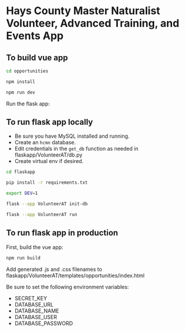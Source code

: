 # Hays County Master Naturalist Volunteer, Advanced Training, and Events App

## To build vue app

```sh
cd opportunities
```

```sh
npm install
```

```sh
npm run dev
```

Run the flask app:

## To run flask app locally
- Be sure you have MySQL installed and running.
- Create an `hcmn` database.
- Edit credentials in the `get_db` function as needed in flaskapp/VolunteerAT/db.py
- Create virtual env if desired.

```sh
cd flaskapp
```

```sh
pip install -r requirements.txt
```

```sh
export DEV=1
```

```sh
flask --app VolunteerAT init-db
```

```sh
flask --app VolunteerAT run
```

## To run flask app in production

First, build the vue app:

```sh
npm run build
```

Add generated .js and .css filenames to flaskapp/VolunteerAT/templates/opportunities/index.html

Be sure to set the following environment variables:
- SECRET_KEY
- DATABASE_URL
- DATABASE_NAME
- DATABASE_USER
- DATABASE_PASSWORD
